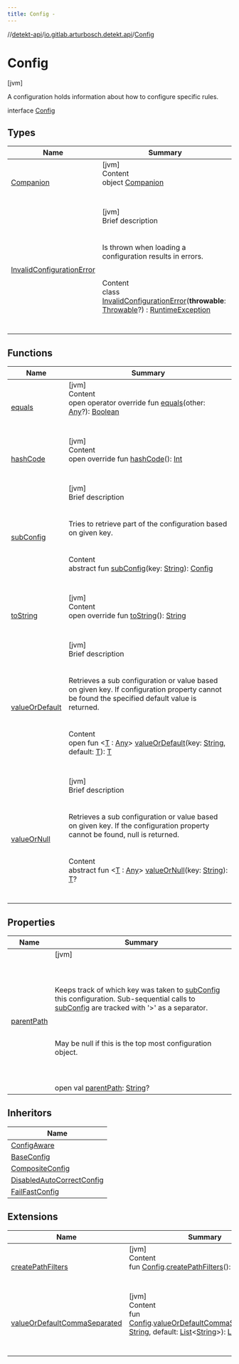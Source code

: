 ```yaml
---
title: Config -
---
```

//[detekt-api](../../index.md)/[io.gitlab.arturbosch.detekt.api](../index.md)/[Config](index.md)



# Config  
 [jvm] 

A configuration holds information about how to configure specific rules.

interface [Config](index.md)   


## Types  
  
|  Name|  Summary| 
|---|---|
| [Companion](-companion/index.md)| [jvm]  <br>Content  <br>object [Companion](-companion/index.md)  <br><br><br>
| [InvalidConfigurationError](-invalid-configuration-error/index.md)| [jvm]  <br>Brief description  <br><br><br>Is thrown when loading a configuration results in errors.<br><br>  <br>Content  <br>class [InvalidConfigurationError](-invalid-configuration-error/index.md)(**throwable**: [Throwable](https://kotlinlang.org/api/latest/jvm/stdlib/kotlin/-throwable/index.html)?) : [RuntimeException](https://docs.oracle.com/javase/8/docs/api/java/lang/RuntimeException.html)  <br><br><br>


## Functions  
  
|  Name|  Summary| 
|---|---|
| [equals](../../io.gitlab.arturbosch.detekt.api.internal/-yaml-config/-companion/index.md#kotlin/Any/equals/#kotlin.Any?/PointingToDeclaration/)| [jvm]  <br>Content  <br>open operator override fun [equals](../../io.gitlab.arturbosch.detekt.api.internal/-yaml-config/-companion/index.md#kotlin/Any/equals/#kotlin.Any?/PointingToDeclaration/)(other: [Any](https://kotlinlang.org/api/latest/jvm/stdlib/kotlin/-any/index.html)?): [Boolean](https://kotlinlang.org/api/latest/jvm/stdlib/kotlin/-boolean/index.html)  <br><br><br>
| [hashCode](../../io.gitlab.arturbosch.detekt.api.internal/-yaml-config/-companion/index.md#kotlin/Any/hashCode/#/PointingToDeclaration/)| [jvm]  <br>Content  <br>open override fun [hashCode](../../io.gitlab.arturbosch.detekt.api.internal/-yaml-config/-companion/index.md#kotlin/Any/hashCode/#/PointingToDeclaration/)(): [Int](https://kotlinlang.org/api/latest/jvm/stdlib/kotlin/-int/index.html)  <br><br><br>
| [subConfig](sub-config.md)| [jvm]  <br>Brief description  <br><br><br>Tries to retrieve part of the configuration based on given key.<br><br>  <br>Content  <br>abstract fun [subConfig](sub-config.md)(key: [String](https://kotlinlang.org/api/latest/jvm/stdlib/kotlin/-string/index.html)): [Config](index.md)  <br><br><br>
| [toString](../../io.gitlab.arturbosch.detekt.api.internal/-yaml-config/-companion/index.md#kotlin/Any/toString/#/PointingToDeclaration/)| [jvm]  <br>Content  <br>open override fun [toString](../../io.gitlab.arturbosch.detekt.api.internal/-yaml-config/-companion/index.md#kotlin/Any/toString/#/PointingToDeclaration/)(): [String](https://kotlinlang.org/api/latest/jvm/stdlib/kotlin/-string/index.html)  <br><br><br>
| [valueOrDefault](value-or-default.md)| [jvm]  <br>Brief description  <br><br><br>Retrieves a sub configuration or value based on given key. If configuration property cannot be found the specified default value is returned.<br><br>  <br>Content  <br>open fun <[T](value-or-default.md) : [Any](https://kotlinlang.org/api/latest/jvm/stdlib/kotlin/-any/index.html)> [valueOrDefault](value-or-default.md)(key: [String](https://kotlinlang.org/api/latest/jvm/stdlib/kotlin/-string/index.html), default: [T](value-or-default.md)): [T](value-or-default.md)  <br><br><br>
| [valueOrNull](value-or-null.md)| [jvm]  <br>Brief description  <br><br><br>Retrieves a sub configuration or value based on given key. If the configuration property cannot be found, null is returned.<br><br>  <br>Content  <br>abstract fun <[T](value-or-null.md) : [Any](https://kotlinlang.org/api/latest/jvm/stdlib/kotlin/-any/index.html)> [valueOrNull](value-or-null.md)(key: [String](https://kotlinlang.org/api/latest/jvm/stdlib/kotlin/-string/index.html)): [T](value-or-null.md)?  <br><br><br>


## Properties  
  
|  Name|  Summary| 
|---|---|
| [parentPath](index.md#io.gitlab.arturbosch.detekt.api/Config/parentPath/#/PointingToDeclaration/)|  [jvm] <br><br><br><br>Keeps track of which key was taken to [subConfig](sub-config.md) this configuration. Sub-sequential calls to [subConfig](sub-config.md) are tracked with '>' as a separator.<br><br><br><br>May be null if this is the top most configuration object.<br><br><br><br>open val [parentPath](index.md#io.gitlab.arturbosch.detekt.api/Config/parentPath/#/PointingToDeclaration/): [String](https://kotlinlang.org/api/latest/jvm/stdlib/kotlin/-string/index.html)?   <br>


## Inheritors  
  
|  Name| 
|---|
| [ConfigAware](../-config-aware/index.md)
| [BaseConfig](../../io.gitlab.arturbosch.detekt.api.internal/-base-config/index.md)
| [CompositeConfig](../../io.gitlab.arturbosch.detekt.api.internal/-composite-config/index.md)
| [DisabledAutoCorrectConfig](../../io.gitlab.arturbosch.detekt.api.internal/-disabled-auto-correct-config/index.md)
| [FailFastConfig](../../io.gitlab.arturbosch.detekt.api.internal/-fail-fast-config/index.md)


## Extensions  
  
|  Name|  Summary| 
|---|---|
| [createPathFilters](../../io.gitlab.arturbosch.detekt.api.internal/create-path-filters.md)| [jvm]  <br>Content  <br>fun [Config](index.md).[createPathFilters](../../io.gitlab.arturbosch.detekt.api.internal/create-path-filters.md)(): [PathFilters](../../io.gitlab.arturbosch.detekt.api.internal/-path-filters/index.md)?  <br><br><br>
| [valueOrDefaultCommaSeparated](../../io.gitlab.arturbosch.detekt.api.internal/value-or-default-comma-separated.md)| [jvm]  <br>Content  <br>fun [Config](index.md).[valueOrDefaultCommaSeparated](../../io.gitlab.arturbosch.detekt.api.internal/value-or-default-comma-separated.md)(key: [String](https://kotlinlang.org/api/latest/jvm/stdlib/kotlin/-string/index.html), default: [List](https://kotlinlang.org/api/latest/jvm/stdlib/kotlin.collections/-list/index.html)<[String](https://kotlinlang.org/api/latest/jvm/stdlib/kotlin/-string/index.html)>): [List](https://kotlinlang.org/api/latest/jvm/stdlib/kotlin.collections/-list/index.html)<[String](https://kotlinlang.org/api/latest/jvm/stdlib/kotlin/-string/index.html)>  <br><br><br>

